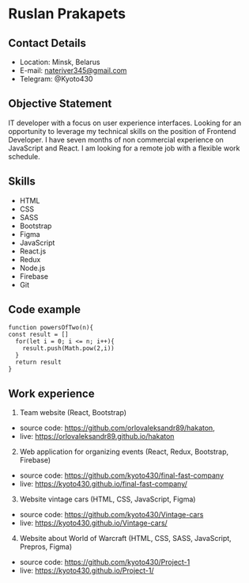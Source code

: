 # Ruslan Prakapets

## Contact Details

* Location: Minsk, Belarus
* E-mail: nateriver345@gmail.com
* Telegram: @Kyoto430

## Objective Statement

IT developer with a focus on user experience interfaces. Looking for an opportunity to leverage my technical skills on the position of Frontend Developer. I have seven months of non commercial experience on JavaScript and React. I am looking for a remote job with a flexible work schedule.

## Skills

* HTML
* CSS
* SASS
* Bootstrap
* Figma
* JavaScript
* React.js
* Redux
* Node.js
* Firebase
* Git 

## Code example

```
function powersOfTwo(n){
const result = []
  for(let i = 0; i <= n; i++){
    result.push(Math.pow(2,i))
  }
  return result
}
```

## Work experience

1. Team website (React, Bootstrap)
* source code: https://github.com/orlovaleksandr89/hakaton,
* live: https://orlovaleksandr89.github.io/hakaton
2. Web application for organizing events (React, Redux, Bootstrap, Firebase)
* source code: https://github.com/kyoto430/final-fast-company
* live: https://kyoto430.github.io/final-fast-company/
3. Website vintage cars (HTML, CSS, JavaScript, Figma)
* source code: https://github.com/kyoto430/Vintage-cars
* live: https://kyoto430.github.io/Vintage-cars/
4. Website about World of Warcraft (HTML, CSS, SASS, JavaScript, Prepros, Figma)
* source code: https://github.com/kyoto430/Project-1
* live: https://kyoto430.github.io/Project-1/
